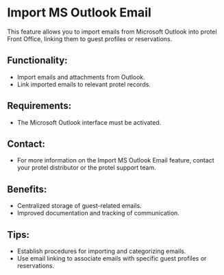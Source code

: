 # Import MS Outlook Email

This feature allows you to import emails from Microsoft Outlook into protel Front Office, linking them to guest profiles or reservations. 

## Functionality:

* Import emails and attachments from Outlook.
* Link imported emails to relevant protel records.

## Requirements:

* The Microsoft Outlook interface must be activated.

## Contact:

* For more information on the Import MS Outlook Email feature, contact your protel distributor or the protel support team.

## Benefits:

* Centralized storage of guest-related emails. 
* Improved documentation and tracking of communication.

## Tips:

* Establish procedures for importing and categorizing emails.
* Use email linking to associate emails with specific guest profiles or reservations. 